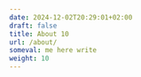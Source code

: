 ```yaml
---
date: 2024-12-02T20:29:01+02:00
draft: false
title: About 10
url: /about/
someval: me here write
weight: 10
---
```

